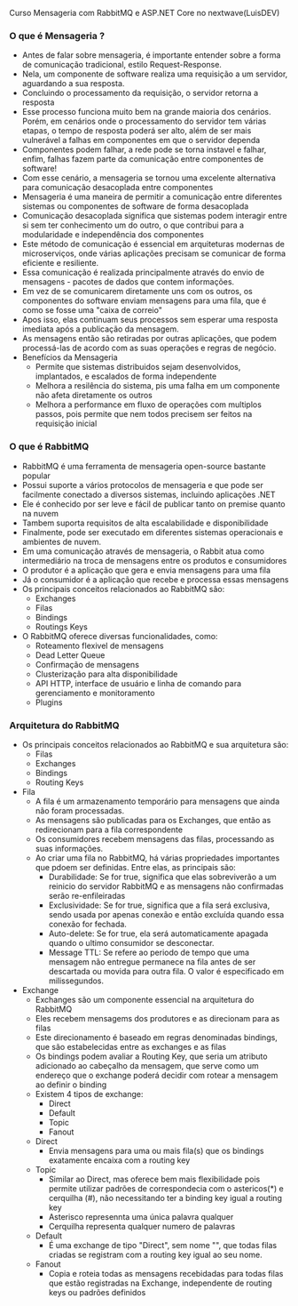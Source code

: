 Curso Mensageria com RabbitMQ e ASP.NET Core no nextwave(LuisDEV)

### O que é Mensageria ?
 - Antes de falar sobre mensageria, é importante entender sobre a forma de comunicação tradicional, estilo Request-Response.
 - Nela, um componente de software realiza uma requisição a um servidor, aguardando a sua resposta.
 - Concluindo o processamento da requisição, o servidor retorna a resposta
 - Esse processo funciona muito bem na grande maioria dos cenários. Porém, em cenários onde o processamento do servidor tem várias etapas, o tempo de resposta poderá ser alto, além  de ser mais vulnerável a falhas em componentes em que o servidor dependa
 - Componentes podem falhar, a rede pode se torna instavel e falhar, enfim, falhas fazem parte da comunicação entre componentes de software!
 - Com esse cenário, a mensageria se tornou uma excelente alternativa para comunicação desacoplada entre componentes
 - Mensageria é uma maneira de permitir a comunicação entre diferentes sistemas ou componentes de software de forma desacoplada
 - Comunicação desacoplada significa que sistemas podem interagir entre si sem ter conhecimento um do outro, o que contribui para a modularidade e independência dos componentes
 - Este método de comunicação é essencial em arquiteturas modernas de microserviços, onde várias aplicações precisam se comunicar de forma eficiente e resiliente.
 - Essa comunicação é realizada principalmente através do envio de mensagens - pacotes de dados que contem informações.
 - Em vez de se comunicarem diretamente uns com os outros, os componentes do software enviam mensagens para uma fila, que é como se fosse uma "caixa de correio"
 - Apos isso, elas continuam seus processos sem esperar uma resposta imediata após a publicação da mensagem.
 - As mensagens então são retiradas por outras aplicações, que podem processá-las de acordo com as suas operações e regras de negócio.
 - Benefícios da Mensageria
   - Permite que sistemas distribuidos sejam desenvolvidos, implantados, e escalados de forma independente
   - Melhora a resilência do sistema, pis uma falha em um componente não afeta diretamente os outros
   - Melhora a performance em fluxo de operações com multiplos passos, pois permite que nem todos precisem ser feitos na requisição inicial
   
### O que é RabbitMQ
 - RabbitMQ é uma ferramenta de mensageria open-source bastante popular
 - Possui suporte a vários protocolos de mensageria e que pode ser facilmente conectado a diversos sistemas, incluindo aplicações .NET
 - Ele é conhecido por ser leve e fácil de publicar tanto on premise quanto na nuvem
 - Tambem suporta requisitos de alta escalabilidade e disponibilidade
 - Finalmente, pode ser executado em diferentes sistemas operacionais e ambientes de nuvem.
 - Em uma comunicação através de mensageria, o Rabbit atua como intermediário na troca de mensagens entre os produtos e consumidores
 - O produtor é a aplicação que gera e envia mensagens para uma fila
 - Já o consumidor é a aplicação que recebe e processa essas mensagens
 - Os principais conceitos relacionados ao RabbitMQ são:
   - Exchanges
   - Filas
   - Bindings
   - Routings Keys
 - O RabbitMQ oferece diversas funcionalidades, como:
   - Roteamento flexivel de mensagens
   - Dead Letter Queue
   - Confirmação de mensagens
   - Clusterização para alta disponibilidade
   - API HTTP, interface de usuário e linha de comando para gerenciamento e monitoramento
   - Plugins
   
### Arquitetura do RabbitMQ
 - Os principais conceitos relacionados ao RabbitMQ e sua arquitetura são:
   - Filas
   - Exchanges
   - Bindings
   - Routing Keys
  - Fila
    - A fila é um armazenamento temporário para mensagens que ainda não foram processadas.
    - As mensagens são publicadas para os Exchanges, que então as redirecionam para a fila correspondente
    - Os consumidores recebem mensagens das filas, processando as suas informações.
    - Ao criar uma fila no RabbitMQ, há várias propriedades importantes que pdoem ser definidas. Entre elas, as principais são:
      - Durabilidade: Se for true, significa que elas sobreviverão a um reinicio do servidor RabbitMQ e as mensagens não confirmadas serão re-enfileiradas
      - Exclusividade: Se for true, significa que a fila será exclusiva, sendo usada por apenas conexão e então excluída quando essa conexão for fechada.
      - Auto-delete: Se for true, ela será automaticamente apagada quando o ultimo consumidor se desconectar.
      - Message TTL: Se refere ao periodo de tempo que uma mensagem não entregue permanece na fila antes de ser descartada ou movida para outra fila. O valor é especificado em milissegundos.
  - Exchange
    - Exchanges são um componente essencial na arquitetura do RabbitMQ
    - Eles recebem mensagems dos produtores e as direcionam para as filas
    - Este direcionamento é baseado em regras denominadas bindings, que são estabelecidas entre as exchanges e as filas
    - Os bindings podem avaliar a Routing Key, que seria um atributo adicionado ao cabeçalho da mensagem, que serve como um endereço que o exchange poderá decidir com rotear a mensagem ao definir o binding
    - Existem 4 tipos de exchange:
      - Direct
      - Default
      - Topic
      - Fanout
    - Direct
      - Envia mensagens para uma ou mais fila(s) que os bindings exatamente encaixa com a routing key
    - Topic
      - Similar ao Direct, mas oferece bem mais flexibilidade pois permite utilizar padrões de correspondecia com o astericos(*) e cerquilha (#), não necessitando ter a binding key igual a routing key
      - Asterisco represennta uma única palavra qualquer
      - Cerquilha representa qualquer numero de palavras
    - Default
      - É uma exchange de tipo "Direct", sem nome "", que todas filas criadas se registram com a routing key igual ao seu nome.
    - Fanout
      - Copia e roteia todas as mensagens recebidadas para todas filas que estão registradas na Exchange, independente de routing keys ou padrões definidos
      
